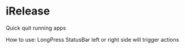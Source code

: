 iRelease
========

Quick quit running apps

How to use:
LongPress StatusBar left or right side will trigger actions
